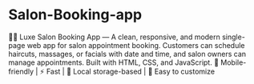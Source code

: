 # Salon-Booking-app
 💇‍♀️ Luxe Salon Booking App — A clean, responsive, and modern single-page web app for salon appointment booking. Customers can schedule haircuts, massages, or facials with date and time, and salon owners can manage appointments. Built with HTML, CSS, and JavaScript.  📱 Mobile-friendly | ⚡ Fast | 🧾 Local storage-based | 🔧 Easy to customize
